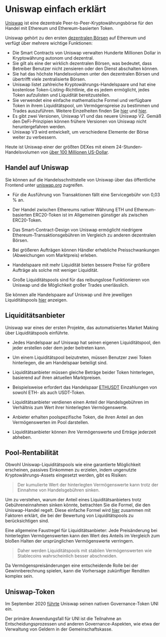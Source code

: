 # Uniswap einfach erklärt

[Uniswap](https://uniswap.info/home) ist eine dezentrale Peer-to-Peer-Kryptowährungsbörse für den Handel mit Ethereum und Ethereum-basierten Token.

Uniswap gehört zu den ersten [dezentralen Börsen](../../defi/en/3-decentralized-exchanges.md) auf Ethereum und verfügt über mehrere wichtige Funktionen:

- Die Smart Contracts von Uniswap verwalten Hunderte Millionen Dollar in Kryptowährung autonom und dezentral.
- Sie gilt als eine der wirklich dezentralen Börsen, was bedeutet, dass Betreiber Benutzer nicht zensieren oder den Dienst abschalten können.
- Sie hat das höchste Handelsvolumen unter den dezentralen Börsen und übertrifft viele zentralisierte Börsen.
- Uniswap listet zahlreiche Kryptowährungs-Handelspaare und hat eine kostenlose Token-Listing-Richtlinie, die es jedem ermöglicht, jedes Token aufzulisten und Liquidität bereitzustellen.
- Sie verwendet eine einfache mathematische Formel und verfügbare Token in ihrem Liquiditätspool, um Vermögenspreise zu bestimmen und Trades auszuführen. Weitere Einzelheiten finden Sie [hier](https://uniswap.org/docs/v2/protocol-overview/how-uniswap-works) und [hier](https://uniswap.org/docs/v2/core-concepts/swaps/).
- Es gibt zwei Versionen, Uniswap V1 und das neuere Uniswap V2. Gemäß den DeFi-Prinzipien können frühere Versionen von Uniswap nicht heruntergefahren werden.
- Uniswap V3 wird entwickelt, um verschiedene Elemente der Börse weiter zu verbessern.

Heute ist Uniswap einer der größten DEXes mit einem 24-Stunden-Handelsvolumen von [über 100 Millionen US-Dollar](https://migrate.uniswap.info/home).

## Handel auf Uniswap

Sie können auf die Handelsschnittstelle von Uniswap über das öffentliche Frontend unter [uniswap.org](https://app.uniswap.org/#/swap) zugreifen.

- Für die Ausführung von Transaktionen fällt eine Servicegebühr von 0,03 % an.

- Der Handel zwischen Ethereums nativer Währung ETH und Ethereum-basierten ERC20-Token ist im Allgemeinen günstiger als zwischen ERC20-Token.

- Das Smart-Contract-Design von Uniswap ermöglicht niedrigere Ethereum-Transaktionsgebühren im Vergleich zu anderen dezentralen Börsen.

- Bei größeren Aufträgen können Händler erhebliche Preisschwankungen (Abweichungen vom Marktpreis) erleben.

- Handelspaare mit mehr Liquidität bieten bessere Preise für größere Aufträge als solche mit weniger Liquidität.

- Große Liquiditätspools sind für das reibungslose Funktionieren von Uniswap und die Möglichkeit großer Trades unerlässlich.

Sie können alle Handelspaare auf Uniswap und ihre jeweiligen Liquiditätspools [hier](https://uniswap.info/pairs) anzeigen.

## Liquiditätsanbieter

Uniswap war eines der ersten Projekte, das automatisiertes Market Making über Liquiditätspools einführte.

- Jedes Handelspaar auf Uniswap hat seinen eigenen Liquiditätspool, den jeder erstellen oder dem jeder beitreten kann.
- Um einem Liquiditätspool beizutreten, müssen Benutzer zwei Token hinterlegen, die am Handelspaar beteiligt sind.

- Liquiditätsanbieter müssen gleiche Beträge beider Token hinterlegen, basierend auf ihren aktuellen Marktpreisen.

- Beispielsweise erfordert das Handelspaar [ETHUSDT](https://uniswap.info/pair/0x0d4a11d5eeaac28ec3f61d100daf4d40471f1852) Einzahlungen von sowohl ETH- als auch USDT-Token.

- Liquiditätsanbieter verdienen einen Anteil der Handelsgebühren im Verhältnis zum Wert ihrer hinterlegten Vermögenswerte.

- Anbieter erhalten poolspezifische Token, die ihren Anteil an den Vermögenswerten im Pool darstellen.

- Liquiditätsanbieter können ihre Vermögenswerte und Erträge jederzeit abheben.

## Pool-Rentabilität

Obwohl Uniswap-Liquiditätspools wie eine garantierte Möglichkeit erscheinen, passives Einkommen zu erzielen, indem ungenutzte Kryptowährungs-Assets eingesetzt werden, gibt es Risiken:

> Der kumulierte Wert der hinterlegten Vermögenswerte kann trotz der Einnahme von Handelsgebühren sinken.

Um zu verstehen, warum der Anteil eines Liquiditätsanbieters trotz Gebühreneinnahmen sinken könnte, betrachten Sie die Formel, die den Uniswap-Handel regelt. Diese einfache Formel wird [hier](https://medium.com/@pintail/uniswap-a-good-deal-for-liquidity-providers-104c0b6816f2) zusammen mit Faktoren erklärt, die bei der Bewertung von Liquiditätspools zu berücksichtigen sind.

Eine allgemeine Faustregel für Liquiditätsanbieter: Jede Preisänderung bei hinterlegten Vermögenswerten kann den Wert des Anteils im Vergleich zum bloßen Halten der ursprünglichen Vermögenswerte verringern.

> Daher werden Liquiditätspools mit stabilen Vermögenswerten wie Stablecoins wahrscheinlich besser abschneiden.

Da Vermögenspreisänderungen eine entscheidende Rolle bei der Gewinnberechnung spielen, kann die Vorhersage zukünftiger Renditen komplex sein.

## Uniswap-Token

Im September 2020 [führte](https://uniswap.org/blog/uni/) Uniswap seinen nativen Governance-Token UNI ein.

Der primäre Anwendungsfall für UNI ist die Teilnahme an Entscheidungsprozessen und anderen Governance-Aspekten, wie etwa der Verwaltung von Geldern in der Gemeinschaftskasse.
